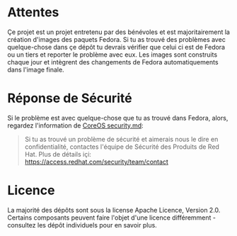 # Attentes

Çe projet est un projet entretenu par des bénévoles et est majoritairement la création d'images des paquets Fedora.
Si tu as trouvé des problèmes avec quelque-chose dans çe dépôt tu devrais vérifier que celui ci est
de Fedora ou un tiers et reporter le problème avec eux.
Les images sont construits chaque jour et intègrent des changements de Fedora automatiquements dans l'image finale.

# Réponse de Sécurité
Si le problème est avec quelque-chose que tu as trouvé dans Fedora, alors, regardez l'information de
[CoreOS security.md](https://github.com/coreos/.github/blob/master/SECURITY.md):
>Si tu as trouvé un problème de sécurité et aimerais nous le dire en confidentialité, contactes l'équipe
de Sécurité des Produits de Red Hat. Plus de détails içi: https://access.redhat.com/security/team/contact

# Licence
La majorité des dépôts sont sous la license Apache Licence, Version 2.0. Certains composants peuvent faire l'objet d'une licence
différemment - consultez les dépôt individuels pour en savoir plus.